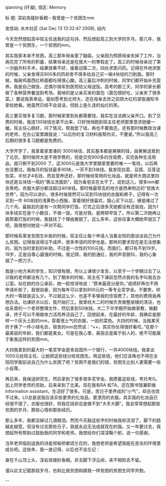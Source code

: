 qianning (纤凝), 信区: Memory

标  题: 深岩突缝妙香稠－我曾是一个贫困生mm

发信站: 水木社区 (Sat Dec 13 13:32:47 2008), 站内





今天忽然想起高中班主任送我的这句诗，然后想起高三到大学的岁月。那几年，我曾是一个贫困生，一个贫困的mm。



其实我家本来不贫困，高三那年母亲患了脑癌，父亲因为照顾母亲失掉了工作，治病花完了所有的积蓄，结果母亲还是在我大一的寒假走了。高三的时候母亲动了第一次脑外科手术，结果效果不好，接着动第二次，四处求医问药。记得在外地求医的时候，父亲舍得买800多的药却舍不得多给自己买一碗4块钱的刀削面。那时候，每碗鸡蛋西红柿面都吃得很心酸。高三最后冲刺的时候，同学们都开始补充营养。我是自己做饭，还偶尔骑车到医院给父母送饭。高考的那三天，同学的家长都做了各种营养餐送到考场，我啃的是父亲买来的面包（面包很好吃，父亲夹了很多菜。）要说我真幸运，能如愿考到北师大，还在母亲去世之前把大红的录取通知书拿给她看。她虽然已经不会说话，但脸上是久违的灿烂的笑。



高三要买很多复习题，那时候家里到处都需要钱，我实在没法跟父亲开口。到了交费的时候，我连130块钱也拿不出来，只好悄悄跑到班主任老师那里恳求她缓一缓。班主任心肠好，问了情况，帮我垫了钱，再也不要我还。还有那时候教政治课的老师，在办公室里跟我说：“以后你的复习材料我帮你买，不要紧。”所以我高三后期的很多复习题都是免费的。



大学开学了，我拿着家里凑的 3000块钱，其实基本都是舅舅的钱，由舅舅送我到了北京。那时候师大是不用学费的，但是交完900多的住宿费，买完各种生活用品，就只剩不到2000 了。这3000元是我大学里跟家里要的唯一一笔钱，以后再也没要过。我每月的饭钱最多90块，一天不到3块钱。我发现白菜、豆腐、豆芽这些菜，半份才4毛钱，而且营养还好。那时候经常用的化妆品，就是师大商店里四块还是五块钱一瓶的“黄瓜洗面奶”，因为香皂实在太干了。说到这儿，很多mm都会笑吧。衣服大部分都没超过40块钱。那时候最常去的地方是西单附近的“民族大世界”，因为可以讲价，很多时候居然可以买到15块钱的衣服和裤子。记得有一次买到一件 60块钱的浅黄色小西服，穿着很好很喜欢，狠心买下以后，硬是难过了几个月。最尴尬的是有一次帮同学打饭，打完之后很多天她都没有还我钱，因为1块多钱实在是个小数目，不值一提。可是对我，是两顿早饭了。所以第二次她再让我帮着打饭的时候，我就找了个理由推脱了。这么多年，这些往事大概她早就忘了吧，我很想对她说一声对不起。



那时候系里发贫困生补助的时候，班主任让每个申请人当着全班的面谈谈自己为什么贫困。记得我说得泣不成声，很多申请的同学也是。那样的要求现在是无法想象的，因为当时拿到的补助，不过是一次性的100元钱。而我们，都只有不到19岁。19岁，正是自尊心最强的时候。我记得，我的脸通红，我的声音颤抖，我的心象插了一把刀子。



我是小地方来的学生，知识很有限，所以上课很少发言，以至于一个学期过去了认识我的老师都没有几个。到了期末的时候，班主任下课前忽然点我的名字叫我去办公室。站在她的办公桌前，她一脸惊讶地说：“原来最高分是你。”成绩好再也不用申请补助了，我很自豪，因为每年可以拿到800元的一等专业奖学金。不要笑，师大的一等就是这么少。不过就这么少，也差不多够我的住宿费了。其他的费用我再想办法。功课好点以后，我开始打工。我曾经大二的时候负责做整层楼的清洁，也给系里的一个老师整理文件，然后拿到50块钱。大二下半学期开始做家教，做翻译，终于可以不用做体力活而养活自己了。回想起来，在最好的年龄，我确实是那样一个灰头土脸的mm，穿着很土气的衣服，一脸的菜色。大四的时候，当我某天终于换了一件小绿毛衣，宿舍的mm忽然说：“××，其实你长得很好看哎。”在那个最美丽的年龄，我们都是美女。可是在我心里，美丽总是属于别人的，绝不可能属于象我这样的贫困mm。



大四我拿到的最大的一笔奖学金是来自国外一个银行，一共4000块钱。我拿出1000元给班主任，让她把这些钱分给贫困生。用这些钱，他们应该再也不用在全班同学面前说自己为什么贫困了吧？贫困不是我们的错，贫困生比别人更需要一些小自尊。



再后来，我保送研究生，然后拿到了很多很多奖学金。我攒着这些钱，考托考G。加上同学老师的资助，后来来到了北美。现在我有RA 和TA，还在图书馆兼职做information assistant，生活好了很多。可是，苦日子里养成的“小气”，却总也改不过来。LG总是说我应该买些更贵的化妆品，更漂亮的衣服。其实我的化妆品已经很不错了，衣服也很好，但我花钱却总是做不到“大手大脚”。我会常常想起那些贫困的岁月，那些心情和那些经历。



那么多年，我都没掉过几滴眼泪。然而今天敲这些字的时候我却流泪了。脚下的路越走越宽，但没有过去那些日子，我就永远无法成就现在的我。又一年要过去，我想起所有帮助过鼓励我的同学和老师。我想给你们深深鞠个躬，说一句感谢。



当年老师临别送我的诗是郑板桥歌颂兰花的，我想老师是希望我能在恶劣的环境里成长吧。这些年，我一直记得，以后也不会忘记：



身在千山顶上头，深岩突缝妙香稠。非无脚下浮云闹，来不相知去不留。



谨以此文记载那段岁月，也和比我贫困和跟我一样贫困的贫困生同学共勉。

--

